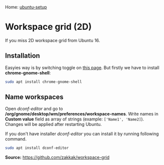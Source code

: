 Home: [ubuntu-setup](README.md)

# Workspace grid (2D)

If you miss 2D workspace grid from Ubuntu 16.

## Installation
Easyies way is by switching toggle on [this page](https://extensions.gnome.org/extension/484/workspace-grid/). But firstly we have to install **chrome-gnome-shell**:
```bash
sudo apt install chrome-gnome-shell
```

## Name workspaces
Open _dconf-editor_ and go to **/org/gnome/desktop/wm/preferences/workspace-names**. Write names in **Custom value** field as array of strings (example: `['Name1', 'Name2]`). Changes will be applied after restarting Ubuntu.

If you don't have installer _dconf-editor_ you can install it by running following command.
```bash
sudo apt install dconf-editor
```


__Source:__ https://github.com/zakkak/workspace-grid